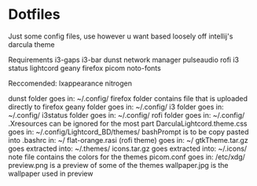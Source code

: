 # Dotfiles
Just some config files, use however u want
based loosely off intellij's darcula theme

Requirements
i3-gaps
i3-bar
dunst
network manager
pulseaudio
rofi
i3 status
lightcord
geany
firefox
picom
noto-fonts

Reccomended:
lxappearance
nitrogen

dunst folder goes in:
~/.config/
firefox folder contains file that is uploaded directly to firefox
geany folder goes in:
~/.config/
i3 folder goes in:
~/.config/
i3status folder goes in:
~/.config/
rofi folder goes in:
~/.config/
.Xresources can be ignored for the most part
DarculaLightcord.theme.css goes in:
~/.config/Lightcord_BD/themes/
bashPrompt is to be copy pasted into .bashrc in:
~/
flat-orange.rasi (rofi theme) goes in:
~/
gtkTheme.tar.gz goes extracted into:
~/.themes/
icons.tar.gz goes extracted into:
~/.icons/
note file contains the colors for the themes
picom.conf goes in:
/etc/xdg/
preview.png is a preview of some of the themes
wallpaper.jpg is the wallpaper used in preview
